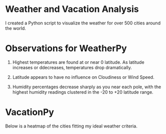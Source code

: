 # Weather and Vacation Analysis

I created a Python script to visualize the weather for over 500 cities around the world.

# Observations for WeatherPy

1. Highest temperatures are found at or near 0 latitude. As latitude increases or ddecreases, temperatures drop dramatically.

2. Latitude appears to have no influence on Cloudiness or Wind Speed.

3. Humidity percentages decrease sharply as you near each pole, with the highest humidity readings clustered in the -20 to +20 latitude range.


# VacationPy

Below is a heatmap of the cities fitting my ideal weather criteria.
